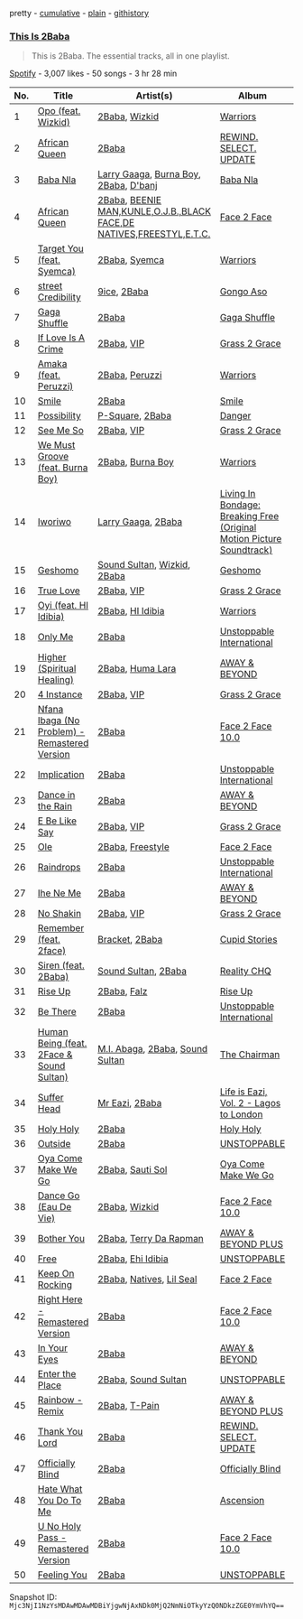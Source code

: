 pretty - [cumulative](/playlists/cumulative/37i9dQZF1DZ06evO1m1kAx.md) - [plain](/playlists/plain/37i9dQZF1DZ06evO1m1kAx) - [githistory](https://github.githistory.xyz/mackorone/spotify-playlist-archive/blob/main/playlists/plain/37i9dQZF1DZ06evO1m1kAx)

### [This Is 2Baba](https://open.spotify.com/playlist/37i9dQZF1DZ06evO1m1kAx)

> This is 2Baba\. The essential tracks, all in one playlist.

[Spotify](https://open.spotify.com/user/spotify) - 3,007 likes - 50 songs - 3 hr 28 min

| No. | Title | Artist(s) | Album | Length |
|---|---|---|---|---|
| 1 | [Opo \(feat\. Wizkid\)](https://open.spotify.com/track/1aPT4OyFWsqPp004pH2DuY) | [2Baba](https://open.spotify.com/artist/2n4DcAtRMvfyRX3ljeC8Kp), [Wizkid](https://open.spotify.com/artist/3tVQdUvClmAT7URs9V3rsp) | [Warriors](https://open.spotify.com/album/5NqcaCfak06QPIY7gXFnsK) | 3:47 |
| 2 | [African Queen](https://open.spotify.com/track/3FEc6z5Q5mgeZtbeBDNEEy) | [2Baba](https://open.spotify.com/artist/2n4DcAtRMvfyRX3ljeC8Kp) | [REWIND\. SELECT\. UPDATE](https://open.spotify.com/album/5V7P9MxiwDQZzhklXRNgu6) | 4:24 |
| 3 | [Baba Nla](https://open.spotify.com/track/741bGvXuyaHaiFZrVEtLza) | [Larry Gaaga](https://open.spotify.com/artist/62s0EsXQNJEwy8fKZ386VU), [Burna Boy](https://open.spotify.com/artist/3wcj11K77LjEY1PkEazffa), [2Baba](https://open.spotify.com/artist/2n4DcAtRMvfyRX3ljeC8Kp), [D'banj](https://open.spotify.com/artist/5RCdjio4ASMQ8CFaSuAl6C) | [Baba Nla](https://open.spotify.com/album/4VMCzDpzW1LRJjDLIGWRXN) | 3:22 |
| 4 | [African Queen](https://open.spotify.com/track/4hM9jLSD1lgswviJTkHsPP) | [2Baba](https://open.spotify.com/artist/2n4DcAtRMvfyRX3ljeC8Kp), [BEENIE MAN,KUNLE,O.J.B.,BLACK FACE,DE NATIVES,FREESTYL,E.T.C.](https://open.spotify.com/artist/19cKseNCx5VEeRRLEYPybV) | [Face 2 Face](https://open.spotify.com/album/5K1zEMnLKKLcoFUbR4GEOw) | 4:22 |
| 5 | [Target You \(feat\. Syemca\)](https://open.spotify.com/track/3TnN2kZvjnZDsrS19beSqt) | [2Baba](https://open.spotify.com/artist/2n4DcAtRMvfyRX3ljeC8Kp), [Syemca](https://open.spotify.com/artist/4deX5BRJZF7cfEdxcMXTDp) | [Warriors](https://open.spotify.com/album/5NqcaCfak06QPIY7gXFnsK) | 3:04 |
| 6 | [street Credibility](https://open.spotify.com/track/18733EhJ3aCTkRDtNpCq01) | [9ice](https://open.spotify.com/artist/0AJdNiFdUdmiU2TNg5fSzH), [2Baba](https://open.spotify.com/artist/2n4DcAtRMvfyRX3ljeC8Kp) | [Gongo Aso](https://open.spotify.com/album/1lCce0gAFEo9f3oBA43Aex) | 4:48 |
| 7 | [Gaga Shuffle](https://open.spotify.com/track/0XEaIqAvu2Z0GepEXNWzHd) | [2Baba](https://open.spotify.com/artist/2n4DcAtRMvfyRX3ljeC8Kp) | [Gaga Shuffle](https://open.spotify.com/album/0OoIp7iVPm1c1JYSgl4jEO) | 3:41 |
| 8 | [If Love Is A Crime](https://open.spotify.com/track/1imfHroOMdTqspOIGnVtOs) | [2Baba](https://open.spotify.com/artist/2n4DcAtRMvfyRX3ljeC8Kp), [VIP](https://open.spotify.com/artist/38wGnQ9uC7XyV0TFHaEiO4) | [Grass 2 Grace](https://open.spotify.com/album/37wGpWfZrk5wZax5cdJVSA) | 4:29 |
| 9 | [Amaka \(feat\. Peruzzi\)](https://open.spotify.com/track/2F5EpzUXZBX46ruU0muOx0) | [2Baba](https://open.spotify.com/artist/2n4DcAtRMvfyRX3ljeC8Kp), [Peruzzi](https://open.spotify.com/artist/5ywjxFhmhHGQBsK3DundNf) | [Warriors](https://open.spotify.com/album/5NqcaCfak06QPIY7gXFnsK) | 3:47 |
| 10 | [Smile](https://open.spotify.com/track/2ZHqDc1DTTRF3enwT0NLmt) | [2Baba](https://open.spotify.com/artist/2n4DcAtRMvfyRX3ljeC8Kp) | [Smile](https://open.spotify.com/album/4ImJy9yLwIoS5IaLX2tyzG) | 4:03 |
| 11 | [Possibility](https://open.spotify.com/track/3wsj3rTvMRTtsyisz3urrj) | [P\-Square](https://open.spotify.com/artist/42IUN9kTPdUdI1kre6L7Wk), [2Baba](https://open.spotify.com/artist/2n4DcAtRMvfyRX3ljeC8Kp) | [Danger](https://open.spotify.com/album/13yKq0XTkdxftNDr4vsi7e) | 5:03 |
| 12 | [See Me So](https://open.spotify.com/track/0RdXMS28fH63l6Is3eHZXM) | [2Baba](https://open.spotify.com/artist/2n4DcAtRMvfyRX3ljeC8Kp), [VIP](https://open.spotify.com/artist/38wGnQ9uC7XyV0TFHaEiO4) | [Grass 2 Grace](https://open.spotify.com/album/37wGpWfZrk5wZax5cdJVSA) | 4:40 |
| 13 | [We Must Groove \(feat\. Burna Boy\)](https://open.spotify.com/track/7gcSJyitQE3OUWhEI7YTkB) | [2Baba](https://open.spotify.com/artist/2n4DcAtRMvfyRX3ljeC8Kp), [Burna Boy](https://open.spotify.com/artist/3wcj11K77LjEY1PkEazffa) | [Warriors](https://open.spotify.com/album/5NqcaCfak06QPIY7gXFnsK) | 3:45 |
| 14 | [Iworiwo](https://open.spotify.com/track/2KTvN7dNLjejLDftqV3LMm) | [Larry Gaaga](https://open.spotify.com/artist/62s0EsXQNJEwy8fKZ386VU), [2Baba](https://open.spotify.com/artist/2n4DcAtRMvfyRX3ljeC8Kp) | [Living In Bondage: Breaking Free \(Original Motion Picture Soundtrack\)](https://open.spotify.com/album/02HStQTLfp51GIyIITSmqI) | 4:02 |
| 15 | [Geshomo](https://open.spotify.com/track/5UrFUR3rGEuDQaKTQi4RQR) | [Sound Sultan](https://open.spotify.com/artist/3ncebjXyf0NwYMutzK2DNg), [Wizkid](https://open.spotify.com/artist/3tVQdUvClmAT7URs9V3rsp), [2Baba](https://open.spotify.com/artist/2n4DcAtRMvfyRX3ljeC8Kp) | [Geshomo](https://open.spotify.com/album/5kDSduetHJQi0aCLtrBaXm) | 3:46 |
| 16 | [True Love](https://open.spotify.com/track/64Abyr4HpkCBbT0DqBp1dx) | [2Baba](https://open.spotify.com/artist/2n4DcAtRMvfyRX3ljeC8Kp), [VIP](https://open.spotify.com/artist/38wGnQ9uC7XyV0TFHaEiO4) | [Grass 2 Grace](https://open.spotify.com/album/37wGpWfZrk5wZax5cdJVSA) | 4:22 |
| 17 | [Oyi \(feat\. HI Idibia\)](https://open.spotify.com/track/7f1F8o8w0R7otr5JvQfXUR) | [2Baba](https://open.spotify.com/artist/2n4DcAtRMvfyRX3ljeC8Kp), [HI Idibia](https://open.spotify.com/artist/7hyQCE1I9Jrqlj09FO84q8) | [Warriors](https://open.spotify.com/album/5NqcaCfak06QPIY7gXFnsK) | 3:57 |
| 18 | [Only Me](https://open.spotify.com/track/6EolsZ9HttNVTonF1bWxqa) | [2Baba](https://open.spotify.com/artist/2n4DcAtRMvfyRX3ljeC8Kp) | [Unstoppable International](https://open.spotify.com/album/5sfbvpDCLWPobjdnjes1w0) | 3:49 |
| 19 | [Higher \(Spiritual Healing\)](https://open.spotify.com/track/5IUBYuJQMaGUadUNws4czB) | [2Baba](https://open.spotify.com/artist/2n4DcAtRMvfyRX3ljeC8Kp), [Huma Lara](https://open.spotify.com/artist/7Jy0uvwHjLZmPODkzdU1qG) | [AWAY & BEYOND](https://open.spotify.com/album/1rEIwfjq7qKaUgrpK3pxSX) | 3:55 |
| 20 | [4 Instance](https://open.spotify.com/track/7FQecMcIQ2oB7dMaW0MYJ2) | [2Baba](https://open.spotify.com/artist/2n4DcAtRMvfyRX3ljeC8Kp), [VIP](https://open.spotify.com/artist/38wGnQ9uC7XyV0TFHaEiO4) | [Grass 2 Grace](https://open.spotify.com/album/37wGpWfZrk5wZax5cdJVSA) | 3:47 |
| 21 | [Nfana Ibaga \(No Problem\) \- Remastered Version](https://open.spotify.com/track/7L3sQ9DSqZTmxkxZy7HMxe) | [2Baba](https://open.spotify.com/artist/2n4DcAtRMvfyRX3ljeC8Kp) | [Face 2 Face 10.0](https://open.spotify.com/album/1PdMP3dtb5w0z4f2jVgXzF) | 4:25 |
| 22 | [Implication](https://open.spotify.com/track/0ZORrd5CsTwRg0UP1bn3Tm) | [2Baba](https://open.spotify.com/artist/2n4DcAtRMvfyRX3ljeC8Kp) | [Unstoppable International](https://open.spotify.com/album/5sfbvpDCLWPobjdnjes1w0) | 3:29 |
| 23 | [Dance in the Rain](https://open.spotify.com/track/71nvD9S3qUai7oeccEL9ZM) | [2Baba](https://open.spotify.com/artist/2n4DcAtRMvfyRX3ljeC8Kp) | [AWAY & BEYOND](https://open.spotify.com/album/1rEIwfjq7qKaUgrpK3pxSX) | 3:38 |
| 24 | [E Be Like Say](https://open.spotify.com/track/0ZYKnsD8GoiU5tHki9T7Fn) | [2Baba](https://open.spotify.com/artist/2n4DcAtRMvfyRX3ljeC8Kp), [VIP](https://open.spotify.com/artist/38wGnQ9uC7XyV0TFHaEiO4) | [Grass 2 Grace](https://open.spotify.com/album/37wGpWfZrk5wZax5cdJVSA) | 4:46 |
| 25 | [Ole](https://open.spotify.com/track/1aKQJXeEs0OyaFumj4W3WZ) | [2Baba](https://open.spotify.com/artist/2n4DcAtRMvfyRX3ljeC8Kp), [Freestyle](https://open.spotify.com/artist/6OjW9olmgqjpkqGCzQYT9D) | [Face 2 Face](https://open.spotify.com/album/5K1zEMnLKKLcoFUbR4GEOw) | 4:51 |
| 26 | [Raindrops](https://open.spotify.com/track/4cpQzHK4clbqMSQ1xBDpMY) | [2Baba](https://open.spotify.com/artist/2n4DcAtRMvfyRX3ljeC8Kp) | [Unstoppable International](https://open.spotify.com/album/5sfbvpDCLWPobjdnjes1w0) | 4:49 |
| 27 | [Ihe Ne Me](https://open.spotify.com/track/1A2wFAONqaU2BrzmFVqZQS) | [2Baba](https://open.spotify.com/artist/2n4DcAtRMvfyRX3ljeC8Kp) | [AWAY & BEYOND](https://open.spotify.com/album/1rEIwfjq7qKaUgrpK3pxSX) | 4:13 |
| 28 | [No Shakin](https://open.spotify.com/track/2I4PuUJLbVQUiGLnZpQRqV) | [2Baba](https://open.spotify.com/artist/2n4DcAtRMvfyRX3ljeC8Kp), [VIP](https://open.spotify.com/artist/38wGnQ9uC7XyV0TFHaEiO4) | [Grass 2 Grace](https://open.spotify.com/album/37wGpWfZrk5wZax5cdJVSA) | 4:31 |
| 29 | [Remember \(feat\. 2face\)](https://open.spotify.com/track/6tqRTGMys8jvDUmdxsPwdk) | [Bracket](https://open.spotify.com/artist/6yd6lB5T20BZjUVkSlwojA), [2Baba](https://open.spotify.com/artist/2n4DcAtRMvfyRX3ljeC8Kp) | [Cupid Stories](https://open.spotify.com/album/2ccdb6tBRWeGQV0ffF3Wci) | 4:02 |
| 30 | [Siren \(feat\. 2Baba\)](https://open.spotify.com/track/7rzy41sQdrUDQ0DLGPq0Np) | [Sound Sultan](https://open.spotify.com/artist/3ncebjXyf0NwYMutzK2DNg), [2Baba](https://open.spotify.com/artist/2n4DcAtRMvfyRX3ljeC8Kp) | [Reality CHQ](https://open.spotify.com/album/1CdeE7uNA1vP0BpManopra) | 3:25 |
| 31 | [Rise Up](https://open.spotify.com/track/52vFTpJ6BRTSMI9K9IwI4f) | [2Baba](https://open.spotify.com/artist/2n4DcAtRMvfyRX3ljeC8Kp), [Falz](https://open.spotify.com/artist/2s187JqHC9kipPLBLWXubl) | [Rise Up](https://open.spotify.com/album/1Q2opiQfdZIP9DvBZNryG7) | 5:04 |
| 32 | [Be There](https://open.spotify.com/track/6ZkdaJngSzMQrr2u9hvLeQ) | [2Baba](https://open.spotify.com/artist/2n4DcAtRMvfyRX3ljeC8Kp) | [Unstoppable International](https://open.spotify.com/album/5sfbvpDCLWPobjdnjes1w0) | 3:11 |
| 33 | [Human Being \(feat\. 2Face & Sound Sultan\)](https://open.spotify.com/track/5S9hSYitsTwmhBYKjsDOEC) | [M.I\. Abaga](https://open.spotify.com/artist/0obuUG86gXYcMtRMNKaYKL), [2Baba](https://open.spotify.com/artist/2n4DcAtRMvfyRX3ljeC8Kp), [Sound Sultan](https://open.spotify.com/artist/3ncebjXyf0NwYMutzK2DNg) | [The Chairman](https://open.spotify.com/album/4CyMWcn79EcDbYi8MgSOKM) | 5:47 |
| 34 | [Suffer Head](https://open.spotify.com/track/7pZV7r4cRLHoUe4UcVBkb9) | [Mr Eazi](https://open.spotify.com/artist/4TAoP0f9OuWZUesao43xUW), [2Baba](https://open.spotify.com/artist/2n4DcAtRMvfyRX3ljeC8Kp) | [Life is Eazi, Vol\. 2 \- Lagos to London](https://open.spotify.com/album/76ONwEklilRE14yBV1e5td) | 3:19 |
| 35 | [Holy Holy](https://open.spotify.com/track/6DnvcwVVayZ4xfMuBn8ZfK) | [2Baba](https://open.spotify.com/artist/2n4DcAtRMvfyRX3ljeC8Kp) | [Holy Holy](https://open.spotify.com/album/1oP1d81iy9iuRQZQjtX1jS) | 4:27 |
| 36 | [Outside](https://open.spotify.com/track/7MSVDXYBOceVmsOerJLftY) | [2Baba](https://open.spotify.com/artist/2n4DcAtRMvfyRX3ljeC8Kp) | [UNSTOPPABLE](https://open.spotify.com/album/40XgoMi52ckhRR5iBoYO07) | 3:56 |
| 37 | [Oya Come Make We Go](https://open.spotify.com/track/0jYQc5rfIJNgbwyDwQHS4m) | [2Baba](https://open.spotify.com/artist/2n4DcAtRMvfyRX3ljeC8Kp), [Sauti Sol](https://open.spotify.com/artist/4Rj9lQm9oSiMlirgpsM6eo) | [Oya Come Make We Go](https://open.spotify.com/album/56knvwpmyWDP0TKmsWubT1) | 4:19 |
| 38 | [Dance Go \(Eau De Vie\)](https://open.spotify.com/track/4SV4FQoKZ6wH8osLAo3exO) | [2Baba](https://open.spotify.com/artist/2n4DcAtRMvfyRX3ljeC8Kp), [Wizkid](https://open.spotify.com/artist/3tVQdUvClmAT7URs9V3rsp) | [Face 2 Face 10.0](https://open.spotify.com/album/1PdMP3dtb5w0z4f2jVgXzF) | 3:48 |
| 39 | [Bother You](https://open.spotify.com/track/1fHW8dbdd4gnIKEFcKjHqw) | [2Baba](https://open.spotify.com/artist/2n4DcAtRMvfyRX3ljeC8Kp), [Terry Da Rapman](https://open.spotify.com/artist/2c3cCZQWFnwXnnZRhlvK5I) | [AWAY & BEYOND PLUS](https://open.spotify.com/album/2jlFfIJGPB0NQb3Q040sLa) | 4:16 |
| 40 | [Free](https://open.spotify.com/track/69koGdRVayRzMDWNyIKQYt) | [2Baba](https://open.spotify.com/artist/2n4DcAtRMvfyRX3ljeC8Kp), [Ehi Idibia](https://open.spotify.com/artist/3BtU6F2V0CPbEQ9ST6IAix) | [UNSTOPPABLE](https://open.spotify.com/album/40XgoMi52ckhRR5iBoYO07) | 3:50 |
| 41 | [Keep On Rocking](https://open.spotify.com/track/3jDiJeeFb0Q81eqBzAzKHt) | [2Baba](https://open.spotify.com/artist/2n4DcAtRMvfyRX3ljeC8Kp), [Natives](https://open.spotify.com/artist/6ozAOYLSYudeC7tGPZmlOF), [Lil Seal](https://open.spotify.com/artist/0zl7XmAPF3skccdLoftWHL) | [Face 2 Face](https://open.spotify.com/album/5K1zEMnLKKLcoFUbR4GEOw) | 5:45 |
| 42 | [Right Here \- Remastered Version](https://open.spotify.com/track/6uDx4p5FwDZesqipK8inqo) | [2Baba](https://open.spotify.com/artist/2n4DcAtRMvfyRX3ljeC8Kp) | [Face 2 Face 10.0](https://open.spotify.com/album/1PdMP3dtb5w0z4f2jVgXzF) | 4:46 |
| 43 | [In Your Eyes](https://open.spotify.com/track/310NSkclxmN4Npsc9Q2R3B) | [2Baba](https://open.spotify.com/artist/2n4DcAtRMvfyRX3ljeC8Kp) | [AWAY & BEYOND](https://open.spotify.com/album/1rEIwfjq7qKaUgrpK3pxSX) | 4:15 |
| 44 | [Enter the Place](https://open.spotify.com/track/6LqsK7gCnFNaLS5UcZCWMF) | [2Baba](https://open.spotify.com/artist/2n4DcAtRMvfyRX3ljeC8Kp), [Sound Sultan](https://open.spotify.com/artist/3ncebjXyf0NwYMutzK2DNg) | [UNSTOPPABLE](https://open.spotify.com/album/40XgoMi52ckhRR5iBoYO07) | 4:21 |
| 45 | [Rainbow \- Remix](https://open.spotify.com/track/3rosTvZ4MAbOAzNbbEp6Ha) | [2Baba](https://open.spotify.com/artist/2n4DcAtRMvfyRX3ljeC8Kp), [T\-Pain](https://open.spotify.com/artist/3aQeKQSyrW4qWr35idm0cy) | [AWAY & BEYOND PLUS](https://open.spotify.com/album/2jlFfIJGPB0NQb3Q040sLa) | 4:26 |
| 46 | [Thank You Lord](https://open.spotify.com/track/04DolW3ekpEkVDL5fb26Y3) | [2Baba](https://open.spotify.com/artist/2n4DcAtRMvfyRX3ljeC8Kp) | [REWIND\. SELECT\. UPDATE](https://open.spotify.com/album/5V7P9MxiwDQZzhklXRNgu6) | 4:07 |
| 47 | [Officially Blind](https://open.spotify.com/track/1sEG4j3BPpYyT4hFBQ2M4N) | [2Baba](https://open.spotify.com/artist/2n4DcAtRMvfyRX3ljeC8Kp) | [Officially Blind](https://open.spotify.com/album/4VbAu57Fzi3DRW6opWs0C9) | 3:07 |
| 48 | [Hate What You Do To Me](https://open.spotify.com/track/2Axz6XkiHiahq0xFA9rttd) | [2Baba](https://open.spotify.com/artist/2n4DcAtRMvfyRX3ljeC8Kp) | [Ascension](https://open.spotify.com/album/3IbjUuSFsXLeBd6hz5ZJEY) | 3:54 |
| 49 | [U No Holy Pass \- Remastered Version](https://open.spotify.com/track/3v0FEcW2YJaJlVU5k7zolI) | [2Baba](https://open.spotify.com/artist/2n4DcAtRMvfyRX3ljeC8Kp) | [Face 2 Face 10.0](https://open.spotify.com/album/1PdMP3dtb5w0z4f2jVgXzF) | 4:27 |
| 50 | [Feeling You](https://open.spotify.com/track/58m7KaE0iO9T8z2rChajKC) | [2Baba](https://open.spotify.com/artist/2n4DcAtRMvfyRX3ljeC8Kp) | [UNSTOPPABLE](https://open.spotify.com/album/40XgoMi52ckhRR5iBoYO07) | 4:22 |

Snapshot ID: `Mjc3NjI1NzYsMDAwMDAwMDBiYjgwNjAxNDk0MjQ2NmNiOTkyYzQ0NDkzZGE0YmVhYQ==`
